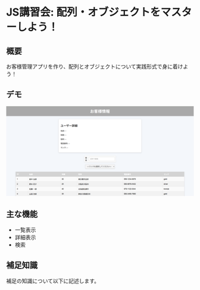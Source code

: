 # JS講習会: 配列・オブジェクトをマスターしよう！


## 概要

お客様管理アプリを作り、配列とオブジェクトについて実践形式で身に着けよう！

## デモ

!['完成画面'](img/image.png)


## 主な機能

- 一覧表示
- 詳細表示
- 検索

## 補足知識

補足の知識について以下に記述します。

